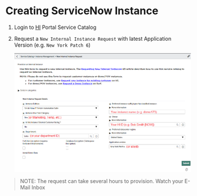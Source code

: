 # Creating ServiceNow Instance

1. Login to [HI](https://hi.service-now.com/hisp?id=hisp_service_catalog) Portal Service Catalog

1. Request a `New Internal Instance Request` with latest Application Version (e.g. `New York Patch 6`)

    ![Figure 1](ServiceNowHICatalog1.png)

>NOTE: The request can take several hours to provision. Watch your E-Mail Inbox

